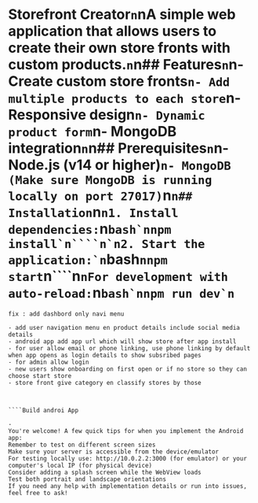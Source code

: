 # Storefront Creator`n`nA simple web application that allows users to create their own store fronts with custom products.`n`n## Features`n`n- Create custom store fronts`n- Add multiple products to each store`n- Responsive design`n- Dynamic product form`n- MongoDB integration`n`n## Prerequisites`n`n- Node.js (v14 or higher)`n- MongoDB (Make sure MongoDB is running locally on port 27017)`n`n## Installation`n`n1. Install dependencies:`n```bash`nnpm install`n````n`n2. Start the application:`n```bash`nnpm start`n````n`nFor development with auto-reload:`n```bash`nnpm run dev`n```



````
fix : add dashbord only navi menu

- add user navigation menu en product details include social media details
- android app add app url which will show store after app install
- for user allow email or phone linking, use phone linking by default when app opens as login details to show subsribed pages
- for admin allow login
- new users show onboarding on first open or if no store so they can choose start store
- store front give category en classify stores by those



````Build androi App

- 
You're welcome! A few quick tips for when you implement the Android app:
Remember to test on different screen sizes
Make sure your server is accessible from the device/emulator
For testing locally use: http://10.0.2.2:3000 (for emulator) or your computer's local IP (for physical device)
Consider adding a splash screen while the WebView loads
Test both portrait and landscape orientations
If you need any help with implementation details or run into issues, feel free to ask!